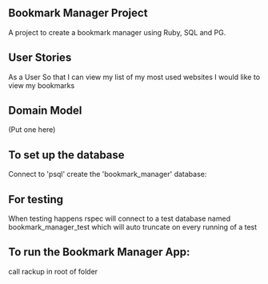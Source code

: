 ## Bookmark Manager Project ##

A project to create a bookmark manager using Ruby, SQL and PG.

## User Stories ##

As a User
So that I can view my list of my most used websites
I would like to view my bookmarks

## Domain Model ##

(Put one here)

## To set up the database ##

Connect to 'psql' create the 'bookmark_manager' database:

## For testing ##

When testing happens rspec will connect to a test database named bookmark_manager_test which will auto truncate on every running of a test

## To run the Bookmark Manager App:

call rackup in root of folder